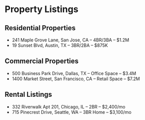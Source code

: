 # Property Listings

## Residential Properties
- 241 Maple Grove Lane, San Jose, CA – 4BR/3BA – $1.2M  
- 19 Sunset Blvd, Austin, TX – 3BR/2BA – $875K  

## Commercial Properties
- 500 Business Park Drive, Dallas, TX – Office Space – $3.4M  
- 1400 Market Street, San Francisco, CA – Retail Space – $7.2M

## Rental Listings
- 332 Riverwalk Apt 201, Chicago, IL – 2BR – $2,400/mo  
- 715 Pinecrest Drive, Seattle, WA – 3BR Home – $3,100/mo